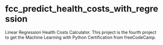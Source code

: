 # fcc_predict_health_costs_with_regression
Linear Regression Health Costs Calculator. This project is the fourth project to get the Machine Learning with Python Certification from freeCodeCamp.

